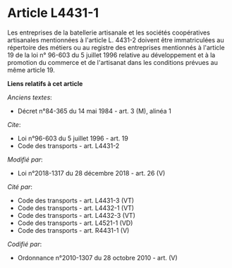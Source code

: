 # Article L4431-1

Les entreprises de la batellerie artisanale et les sociétés coopératives artisanales mentionnées à l'article L. 4431-2
doivent être immatriculées au répertoire des métiers ou au registre des entreprises mentionnés à l'article 19 de la loi n°
96-603 du 5 juillet 1996 relative au développement et à la promotion du commerce et de l'artisanat dans les conditions
prévues au même article 19.

**Liens relatifs à cet article**

_Anciens textes_:

  - Décret n°84-365 du 14 mai 1984 - art. 3 (M), alinéa 1

_Cite_:

  - Loi n°96-603 du 5 juillet 1996 - art. 19
  - Code des transports - art. L4431-2

_Modifié par_:

  - Loi n°2018-1317 du 28 décembre 2018 - art. 26 (V)

_Cité par_:

  - Code des transports - art. L4431-3 (VT)
  - Code des transports - art. L4432-1 (VT)
  - Code des transports - art. L4432-3 (VT)
  - Code des transports - art. L4521-1 (VD)
  - Code des transports - art. R4431-1 (V)

_Codifié par_:

  - Ordonnance n°2010-1307 du 28 octobre 2010 - art. (V)
